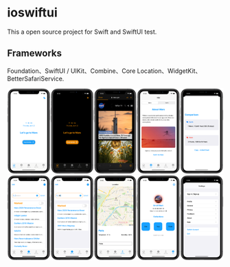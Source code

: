 # ioswiftui

This a open source project for Swift and SwiftUI test.

## Frameworks

Foundation、SwiftUI / UIKit、Combine、Core Location、WidgetKit、BetterSafariService.



<p align="center"> 
    <img src = "images/Starios01.png" width = "20%"/><img src = "images/Starios02.png" width = "20%"/><img src = "images/Starios03.png" width = "20%"/><img src = "images/Starios04.png" width = "20%"/><img src = "images/Starios05.png" width = "20%"/><img src = "images/Starios06.png" width = "20%"/><img src = "images/Starios07.png" width = "20%"/><img src = "images/Starios08.png" width = "20%"/><img src = "images/Starios09.png" width = "20%"/><img src = "images/Starios10.png" width = "20%"/>
</p>



​	

